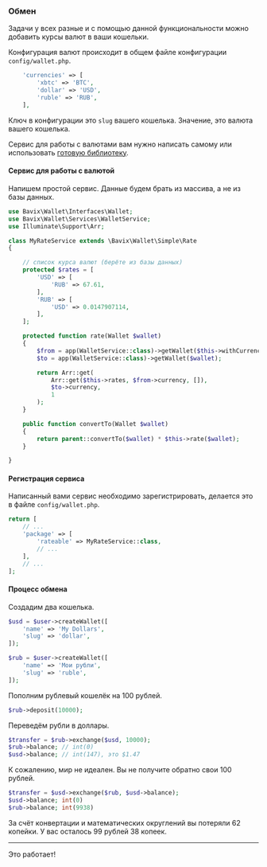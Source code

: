 ### Обмен

Задачи у всех разные и с помощью данной функциональности 
можно добавить курсы валют в ваши кошельки.

Конфигурация валют происходит в общем файле конфигурации `config/wallet.php`. 

```php
    'currencies' => [
        'xbtc' => 'BTC',
        'dollar' => 'USD',
        'ruble' => 'RUB',
    ],
```

Ключ в конфигурации это `slug` вашего кошелька.
Значение, это валюта вашего кошелька.

Сервис для работы с валютами вам нужно написать самому или 
использовать [готовую библиотеку](https://github.com/bavix/laravel-wallet-swap).

#### Сервис для работы с валютой

Напишем простой сервис. Данные будем брать из массива, а не из базы данных.

```php
use Bavix\Wallet\Interfaces\Wallet;
use Bavix\Wallet\Services\WalletService;
use Illuminate\Support\Arr;

class MyRateService extends \Bavix\Wallet\Simple\Rate
{

    // список курса валют (берёте из базы данных)
    protected $rates = [
        'USD' => [
            'RUB' => 67.61,
        ],
        'RUB' => [
            'USD' => 0.0147907114,
        ],
    ];

    protected function rate(Wallet $wallet)
    {
        $from = app(WalletService::class)->getWallet($this->withCurrency);
        $to = app(WalletService::class)->getWallet($wallet);

        return Arr::get(
            Arr::get($this->rates, $from->currency, []),
            $to->currency,
            1
        );
    }

    public function convertTo(Wallet $wallet)
    {
        return parent::convertTo($wallet) * $this->rate($wallet);
    }

}

```

#### Регистрация сервиса 

Написанный вами сервис необходимо зарегистрировать, делается это в файле `config/wallet.php`.

```php
return [
    // ...
    'package' => [
        'rateable' => MyRateService::class,
        // ...
    ],
    // ...
];
```

#### Процесс обмена

Создадим два кошелька.

```php
$usd = $user->createWallet([
    'name' => 'My Dollars',
    'slug' => 'dollar',
]);

$rub = $user->createWallet([
    'name' => 'Мои рубли',
    'slug' => 'ruble',
]);
```

Пополним рублевый кошелёк на 100 рублей.

```php
$rub->deposit(10000);
```

Переведём рубли в доллары.

```php
$transfer = $rub->exchange($usd, 10000);
$rub->balance; // int(0)
$usd->balance; // int(147), это $1.47
```

К сожалению, мир не идеален. Вы не получите обратно свои 100 рублей.  

```php
$transfer = $usd->exchange($rub, $usd->balance);
$usd->balance; int(0)
$rub->balance; int(9938)
```

За счёт конвертации и математических округлений вы потеряли 62 копейки.
У вас осталось 99 рублей 38 копеек.

---
Это работает!
